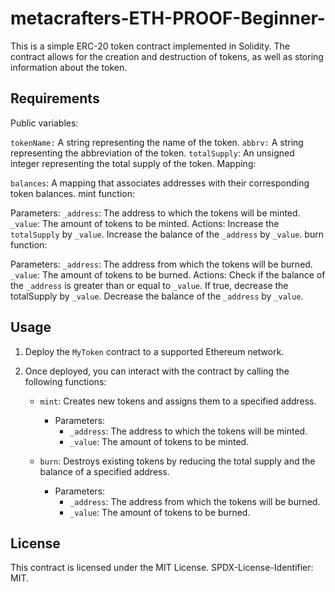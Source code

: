 # metacrafters-ETH-PROOF-Beginner-

This is a simple ERC-20 token contract implemented in Solidity. The contract allows for the creation and destruction of tokens, as well as storing information about the token.

## Requirements
Public variables:

`tokenName:` A string representing the name of the token.
`abbrv:` A string representing the abbreviation of the token.
`totalSupply`: An unsigned integer representing the total supply of the token.
Mapping:

`balances`: A mapping that associates addresses with their corresponding token balances.
mint function:

Parameters:
`_address`: The address to which the tokens will be minted.
`_value`: The amount of tokens to be minted.
Actions:
Increase the `totalSupply` by `_value`.
Increase the balance of the `_address` by `_value`.
burn function:

Parameters:
`_address`: The address from which the tokens will be burned.
`_value`: The amount of tokens to be burned.
Actions:
Check if the balance of the `_address` is greater than or equal to `_value`.
If true, decrease the totalSupply by `_value`.
Decrease the balance of the `_address` by `_value`.
    
## Usage

1. Deploy the `MyToken` contract to a supported Ethereum network.

2. Once deployed, you can interact with the contract by calling the following functions:

   - `mint`: Creates new tokens and assigns them to a specified address.
     - Parameters:
       - `_address`: The address to which the tokens will be minted.
       - `_value`: The amount of tokens to be minted.

   - `burn`: Destroys existing tokens by reducing the total supply and the balance of a specified address.
     - Parameters:
       - `_address`: The address from which the tokens will be burned.
       - `_value`: The amount of tokens to be burned.

## License

This contract is licensed under the MIT License. SPDX-License-Identifier: MIT.
